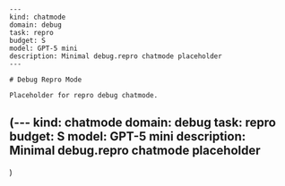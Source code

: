 ```chatmode
---
kind: chatmode
domain: debug
task: repro
budget: S
model: GPT-5 mini
description: Minimal debug.repro chatmode placeholder
---

# Debug Repro Mode

Placeholder for repro debug chatmode.

```
(---
kind: chatmode
domain: debug
task: repro
budget: S
model: GPT-5 mini
description: Minimal debug.repro chatmode placeholder
---
)

